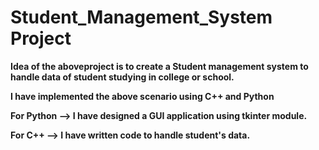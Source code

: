 # Student_Management_System Project

**Idea of the aboveproject is to create a Student management system to handle data of student studying in college or school.**

**I have implemented the above scenario using C++ and Python**

__For Python --> I have designed a GUI application using tkinter module.__



__For C++ --> I have written code to handle student's data.__